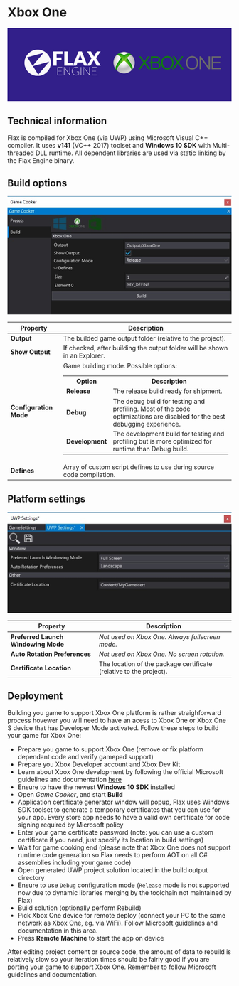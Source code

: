 # Xbox One

![Title](media/Post_XboxOneSupport1.jpg)

## Technical information

Flax is compiled for Xbox One (via UWP) using Microsoft Visual C++ compiler. It uses **v141** (VC\+\+ 2017) toolset and **Windows 10 SDK** with Multi-threaded DLL runtime. All dependent libraries are used via static linking by the Flax Engine binary.

## Build options

![Build Options](media/build-xbox-one.jpg)

| Property | Description |
|--------|--------|
| **Output** | The builded game output folder (relative to the project). |
| **Show Output** | If checked, after building the output folder will be shown in an Explorer. |
| **Configuration Mode** | Game building mode. Possible options: <table><tbody><tr><th>Option</th><th>Description</th></tr><tr><td>**Release**</td><td>The release build ready for shipment.</td></tr><tr><td>**Debug**</td><td>The debug build for testing and profiling. Most of the code optimizations are disabled for the best debugging experience.</td></tr><tr><td>**Development**</td><td>The development build for testing and profiling but is more optimized for runtime than Debug build.</td></tr></tbody></table>|
| **Defines** | Array of custom script defines to use during source code compilation. |

## Platform settings

![Settings](media/settings-uwp.jpg)

| Property | Description |
|--------|--------|
| **Preferred Launch Windowing Mode** | *Not used on Xbox One. Always fullscreen mode.* |
| **Auto Rotation Preferences** | *Not used on Xbox One. No screen rotation.* |
| **Certificate Location** | The location of the package certificate (relative to the project). |

## Deployment

Building you game to support Xbox One platform is rather straighforward process hovewer you will need to have an acess to Xbox One or Xbox One S device that has Developer Mode activated. Follow these steps to build your game for Xbox One:

- Prepare you game to support Xbox One (remove or fix platform dependant code and verify gamepad support)
- Prepare you Xbox Developer account and Xbox Dev Kit
- Learn about Xbox One development by following the official Microsoft guidelines and documentation [here](https://docs.microsoft.com/en-us/windows/uwp/xbox-apps/getting-started)
- Ensure to have the newest **Windows 10 SDK** installed
- Open *Game Cooker*, and start **Build**
- Application certificate generator window will popup, Flax uses Windows SDK toolset to generate a temporary certificates that you can use for your app. Every store app needs to have a valid own certificate for code signing required by Microsoft policy
- Enter your game certificate password (note: you can use a custom certificate if you need, just specify its location in build settings)
- Wait for game cooking end (please note that Xbox One does not support runtime code generation so Flax needs to perform AOT on all C# assemblies including your game code)
- Open generated UWP project solution located in the build output directory
- Ensure to use `Debug` configuration mode (`Release` mode is not supported now due to dynamic libraries merging by the toolchain not maintained by Flax)
- Build solution (optionally perform Rebuild)
- Pick Xbox One device for remote deploy (connect your PC to the same network as Xbox One, eg. via WiFi). Follow Microsoft guidelines and documentation in this area.
- Press **Remote Machine** to start the app on device

After editing project content or source code, the amount of data to rebuild is relatively slow so your iteration times should be fairly good if you are porting your game to support Xbox One. Remember to follow Microsoft guidelines and documentation.

